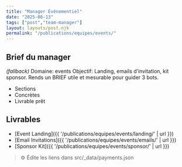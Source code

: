 ```yaml
---
title: "Manager Événementiel"
date: "2025-08-13"
tags: ["post","team-manager"]
layout: layouts/post.njk
permalink: "/publications/equipes/events/"
---
```

## Brief du manager

*(fallback)* Domaine: events
Objectif: Landing, emails d’invitation, kit sponsor.
Rends un BRIEF utile et mesurable pour guider 3 bots.

- Sections
- Concrètes
- Livrable prêt

## Livrables
- [Event Landing]({{ '/publications/equipes/events/landing/' | url }})
- [Email Invitations]({{ '/publications/equipes/events/emails/' | url }})
- [Sponsor Kit]({{ '/publications/equipes/events/sponsor/' | url }})

> ⚙️ Édite les liens dans src/_data/payments.json
